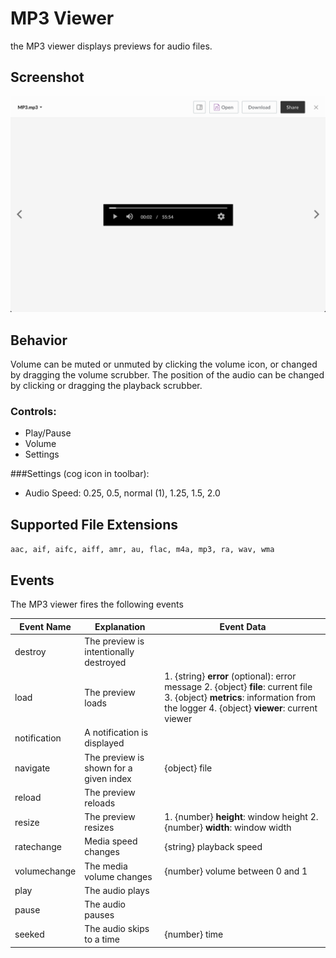 # MP3 Viewer

the MP3 viewer displays previews for audio files.

## Screenshot
![Screenshot of MP3 viewer](images/mp3.png)

## Behavior
Volume can be muted or unmuted by clicking the volume icon, or changed by dragging the volume scrubber. The position of the audio can be changed by clicking or dragging the playback scrubber.

### Controls:
* Play/Pause
* Volume
* Settings

###Settings (cog icon in toolbar):

* Audio Speed: 0.25, 0.5, normal (1), 1.25, 1.5, 2.0


## Supported File Extensions

`aac, aif, aifc, aiff, amr, au, flac, m4a, mp3, ra, wav, wma`

## Events
The MP3 viewer fires the following events

| Event Name | Explanation | Event Data |
| --- | --- | --- |
| destroy | The preview is intentionally destroyed ||
| load |  The preview loads | 1. {string} **error** (optional): error message 2. {object} **file**: current file 3. {object} **metrics**: information from the logger 4. {object} **viewer**: current viewer |
| notification | A notification is displayed ||
| navigate | The preview is shown for a given index | {object} file |
| reload | The preview reloads ||
| resize | The preview resizes | 1. {number} **height**: window height 2. {number} **width**: window width |
| ratechange | Media speed changes | {string} playback speed |
| volumechange | The media volume changes | {number} volume between 0 and 1|
| play | The audio plays ||
| pause | The audio pauses ||
| seeked | The audio skips to a time | {number} time |
